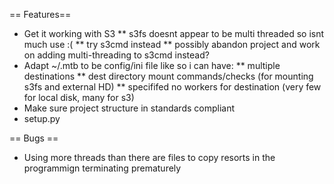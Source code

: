 == Features==
* Get it working with S3
** s3fs doesnt appear to be multi threaded so isnt much use :(
** try s3cmd instead
** possibly abandon project and work on adding multi-threading to s3cmd instead?
* Adapt ~/.mtb to be config/ini file like so i can have:
** multiple destinations
** dest directory mount commands/checks (for mounting s3fs and external HD)
** specififed no workers for destination (very few for local disk, many for s3)
* Make sure project structure in standards compliant
* setup.py

== Bugs ==
* Using more threads than there are files to copy resorts in the programmign terminating prematurely

